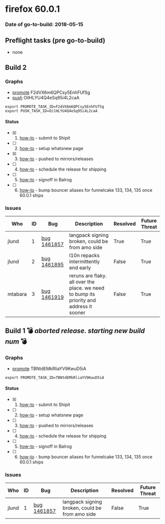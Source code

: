 # firefox 60.0.1

### Date of go-to-build: 2018-05-15

## Preflight tasks (pre go-to-build)
- none

## Build 2  

### Graphs
* [promote](https://tools.taskcluster.net/push-inspector/#/F2dVX6m6QPCsy5EnhFUfSg) F2dVX6m6QPCsy5EnhFUfSg
* [push](https://tools.taskcluster.net/push-inspector/#/OilHLYU4Q4eSq95i4L2caA) OilHLYU4Q4eSq95i4L2caA
```
export PROMOTE_TASK_ID=F2dVX6m6QPCsy5EnhFUfSg
export PUSH_TASK_ID=OilHLYU4Q4eSq95i4L2caA
```


#### Status
- [x] 1.  [how-to](https://wiki.mozilla.org/Release:Release_Automation_on_Mercurial:Starting_a_Release#Submit_to_Ship_It)  - submit to Shipit
- [ ] 2.  [how-to](https://github.com/mozilla-releng/releasewarrior-2.0/blob/master/docs/release-promotion/desktop/howto-rc.md)  - setup whatsnew page
- [x] 3.  [how-to](https://github.com/mozilla-releng/releasewarrior-2.0/blob/master/docs/release-promotion/desktop/howto.md#push-artifacts-to-releases-directory)  - pushed to mirrors/releases
- [ ] 4.  [how-to](https://github.com/mozilla-releng/releasewarrior-2.0/blob/master/docs/release-promotion/desktop/howto.md#ship-the-release)  - schedule the release for shipping
- [ ] 5.  [how-to](https://github.com/mozilla-releng/releasewarrior-2.0/blob/master/docs/release-promotion/desktop/howto.md#obtain-sign-offs-for-changes)  - signoff in Balrog
- [ ] 6.  [how-to](https://bugzilla.mozilla.org/show_bug.cgi?id=1452807#c25)  - bump bouncer aliases for funnelcake 133, 134, 135 once 60.0.1 ships

### Issues
| Who                 | ID               | Bug                                                                 | Description                | Resolved                | Future Threat                |
| ------------------- | ---------------- | ------------------------------------------------------------------- | -------------------------- | ----------------------- | ---------------------------- |
| jlund  | 1 | [bug 1461857](https://bugzil.la/1461857)        | langpack signing broken, could be from amo side | True | True |
| jlund  | 2 | [bug 1461895](https://bugzil.la/1461895)        | l10n repacks intermittently end early | False | True |
| mtabara  | 3 | [bug 1461919](https://bugzil.la/1461919)        | reruns are flaky. all over the place. we need to bump its priority and address it sooner | False | True |

## Build 1  :bomb: _aborted release. starting new build num_ :bomb: 

### Graphs
* [promote](https://tools.taskcluster.net/push-inspector/#/TBNtdEMkRliaYV9KwuD5iA) TBNtdEMkRliaYV9KwuD5iA
```
export PROMOTE_TASK_ID=TBNtdEMkRliaYV9KwuD5iA
```


#### Status
- [x] 1.  [how-to](https://wiki.mozilla.org/Release:Release_Automation_on_Mercurial:Starting_a_Release#Submit_to_Ship_It)  - submit to Shipit
- [ ] 2.  [how-to](https://github.com/mozilla-releng/releasewarrior-2.0/blob/master/docs/release-promotion/desktop/howto-rc.md)  - setup whatsnew page
- [ ] 3.  [how-to](https://github.com/mozilla-releng/releasewarrior-2.0/blob/master/docs/release-promotion/desktop/howto.md#push-artifacts-to-releases-directory)  - pushed to mirrors/releases
- [ ] 4.  [how-to](https://github.com/mozilla-releng/releasewarrior-2.0/blob/master/docs/release-promotion/desktop/howto.md#ship-the-release)  - schedule the release for shipping
- [ ] 5.  [how-to](https://github.com/mozilla-releng/releasewarrior-2.0/blob/master/docs/release-promotion/desktop/howto.md#obtain-sign-offs-for-changes)  - signoff in Balrog
- [ ] 6.  [how-to](https://bugzilla.mozilla.org/show_bug.cgi?id=1452807#c25)  - bump bouncer aliases for funnelcake 133, 134, 135 once 60.0.1 ships

### Issues
| Who                 | ID               | Bug                                                                 | Description                | Resolved                | Future Threat                |
| ------------------- | ---------------- | ------------------------------------------------------------------- | -------------------------- | ----------------------- | ---------------------------- |
| jlund  | 1 | [bug 1461857](https://bugzil.la/1461857)        | langpack signing broken, could be from amo side | False | True |

